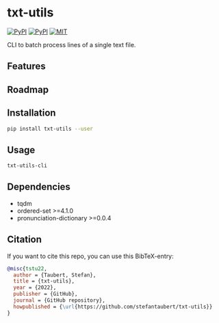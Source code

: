 # txt-utils

[![PyPI](https://img.shields.io/pypi/v/txt-utils.svg)](https://pypi.python.org/pypi/txt-utils)
[![PyPI](https://img.shields.io/pypi/pyversions/txt-utils.svg)](https://pypi.python.org/pypi/txt-utils)
[![MIT](https://img.shields.io/github/license/stefantaubert/txt-utils.svg)](https://github.com/stefantaubert/txt-utils/blob/main/LICENSE)

CLI to batch process lines of a single text file.

## Features

## Roadmap

## Installation

```sh
pip install txt-utils --user
```

## Usage

```sh
txt-utils-cli
```

## Dependencies

- tqdm
- ordered-set >=4.1.0
- pronunciation-dictionary >=0.0.4

## Citation

If you want to cite this repo, you can use this BibTeX-entry:

```bibtex
@misc{tstu22,
  author = {Taubert, Stefan},
  title = {txt-utils},
  year = {2022},
  publisher = {GitHub},
  journal = {GitHub repository},
  howpublished = {\url{https://github.com/stefantaubert/txt-utils}}
}
```
